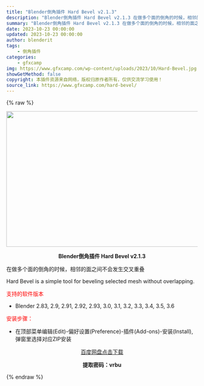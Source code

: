 ```yaml
---
title: "Blender倒角插件 Hard Bevel v2.1.3"
description: "Blender倒角插件 Hard Bevel v2.1.3 在做多个面的倒角的时候，相邻的面之间不会发生交叉重叠 Hard Bevel is a simple tool for beveling se..."
summary: "Blender倒角插件 Hard Bevel v2.1.3 在做多个面的倒角的时候，相邻的面之间不会发生交叉重叠 Hard Bevel is a simple tool for beveling se..."
date: 2023-10-23 00:00:00
updated: 2023-10-23 00:00:00
author: blenderit
tags: 
    - 倒角插件
categories:
    - gfxcamp
img: https://www.gfxcamp.com/wp-content/uploads/2023/10/Hard-Bevel.jpg
showGetMethod: false
copyright: 本插件资源来自网络，版权归原作者所有，仅供交流学习使用！
source_link: https://www.gfxcamp.com/hard-bevel/
---
```


{% raw %}
<div><p><img decoding="async" class="aligncenter size-full wp-image-115857" src="https://www.gfxcamp.com/wp-content/uploads/2023/10/Hard-Bevel.jpg" data-src="https://www.gfxcamp.com/wp-content/uploads/2023/10/Hard-Bevel.jpg" alt="" width="640" height="357" data-srcset="https://www.gfxcamp.com/wp-content/uploads/2023/10/Hard-Bevel.jpg 640w, https://www.gfxcamp.com/wp-content/uploads/2023/10/Hard-Bevel-150x84.jpg 150w" data-sizes="(max-width: 640px) 100vw, 640px"></p><p style="text-align: center;"><strong>Blender倒角插件 Hard Bevel v2.1.3</strong></p><p>在做多个面的倒角的时候，相邻的面之间不会发生交叉重叠</p><p>Hard Bevel is a simple tool for beveling selected mesh without overlapping.</p><p><span style="color: #ff0000;">支持的软件版本</span></p><ul>
<li>Blender 2.83, 2.9, 2.91, 2.92, 2.93, 3.0, 3.1, 3.2, 3.3, 3.4, 3.5, 3.6</li>
</ul><p><span style="color: #ff0000;">安装步骤：</span></p><ul>
<li>在顶部菜单编辑(Edit)-偏好设置(Preference)-插件(Add-ons)-安装(Install),弹窗里选择对应ZIP安装</li>
</ul><p style="text-align: center;"><a class="maxbutton-3 maxbutton maxbutton-baidu" target="_blank" rel="noopener" href="https://pan.baidu.com/s/1Loz_LOIQDuhM3RTHN59oKg?pwd=vrbu"><span class="mb-text">百度网盘点击下载</span></a></p><p style="text-align: center;"><strong>提取密码：vrbu</strong></p></div>
<div style="display: none">gfxcamp</div>
{% endraw %}